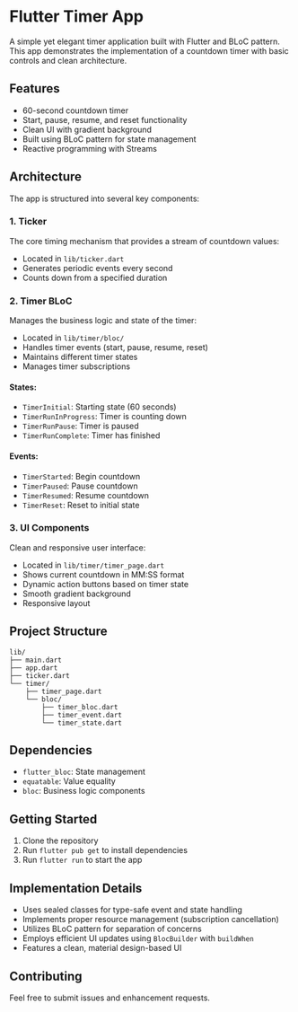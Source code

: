 # Flutter Timer App

A simple yet elegant timer application built with Flutter and BLoC pattern. This app demonstrates the implementation of a countdown timer with basic controls and clean architecture.

## Features

- 60-second countdown timer
- Start, pause, resume, and reset functionality
- Clean UI with gradient background
- Built using BLoC pattern for state management
- Reactive programming with Streams

## Architecture

The app is structured into several key components:

### 1. Ticker
The core timing mechanism that provides a stream of countdown values:
- Located in `lib/ticker.dart`
- Generates periodic events every second
- Counts down from a specified duration

### 2. Timer BLoC
Manages the business logic and state of the timer:
- Located in `lib/timer/bloc/`
- Handles timer events (start, pause, resume, reset)
- Maintains different timer states
- Manages timer subscriptions

#### States:
- `TimerInitial`: Starting state (60 seconds)
- `TimerRunInProgress`: Timer is counting down
- `TimerRunPause`: Timer is paused
- `TimerRunComplete`: Timer has finished

#### Events:
- `TimerStarted`: Begin countdown
- `TimerPaused`: Pause countdown
- `TimerResumed`: Resume countdown
- `TimerReset`: Reset to initial state

### 3. UI Components
Clean and responsive user interface:
- Located in `lib/timer/timer_page.dart`
- Shows current countdown in MM:SS format
- Dynamic action buttons based on timer state
- Smooth gradient background
- Responsive layout

## Project Structure
```
lib/
├── main.dart
├── app.dart
├── ticker.dart
└── timer/
    ├── timer_page.dart
    └── bloc/
        ├── timer_bloc.dart
        ├── timer_event.dart
        └── timer_state.dart
```

## Dependencies

- `flutter_bloc`: State management
- `equatable`: Value equality
- `bloc`: Business logic components

## Getting Started

1. Clone the repository
2. Run `flutter pub get` to install dependencies
3. Run `flutter run` to start the app

## Implementation Details

- Uses sealed classes for type-safe event and state handling
- Implements proper resource management (subscription cancellation)
- Utilizes BLoC pattern for separation of concerns
- Employs efficient UI updates using `BlocBuilder` with `buildWhen`
- Features a clean, material design-based UI

## Contributing

Feel free to submit issues and enhancement requests.
